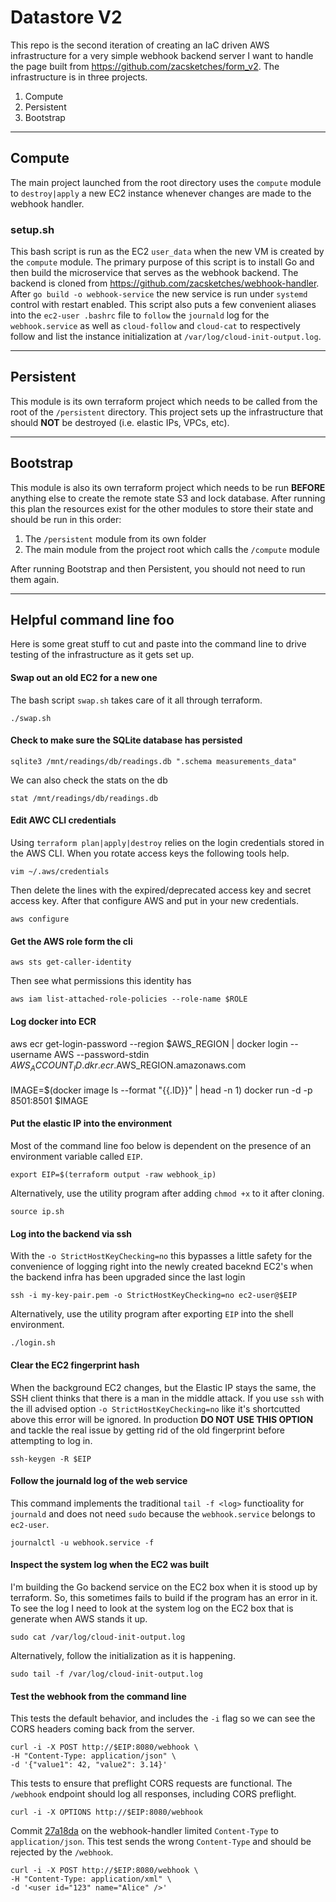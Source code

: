 # Datastore V2
This repo is the second iteration of creating an IaC driven AWS infrastructure for a very simple webhook backend server I want to handle the page built from https://github.com/zacsketches/form_v2. The infrastructure is in three projects.
1. Compute
2. Persistent
3. Bootstrap

-----
## Compute
  The main project launched from the root directory uses the `compute` module to `destroy|apply` a new EC2 instance whenever changes are made to the webhook handler.

### setup.sh
This bash script is run as the EC2 `user_data` when the new VM is created by the `compute` module. The primary purpose of this script is to install Go and then build the microservice that serves as the webhook backend. The backend is cloned from https://github.com/zacsketches/webhook-handler. After `go build -o webhook-service` the new service is run under `systemd` control with restart enabled. This script also puts a few convenient aliases into the `ec2-user .bashrc` file to `follow` the `journald` log for the `webhook.service` as well as `cloud-follow` and `cloud-cat` to respectively follow and list the instance initialization at `/var/log/cloud-init-output.log`.

-----
## Persistent
This module is its own terraform project which needs to be called from the root of the `/persistent` directory. This project sets up the infrastructure that should **NOT** be destroyed (i.e. elastic IPs, VPCs, etc).

-----
## Bootstrap
This module is also its own terraform project which needs to be run **BEFORE** anything else to create the remote state S3 and lock database. After running this plan the resources exist for the other modules to store their state and should be run in this order:
1. The `/persistent` module from its own folder
2. The main module from the project root which calls the `/compute` module

After running Bootstrap and then Persistent, you should not need to run them again.

-----
## Helpful command line foo
Here is some great stuff to cut and paste into the command line to drive testing of the infrastructure as it gets set up.

#### Swap out an old EC2 for a new one
The bash script `swap.sh` takes care of it all through terraform.
```
./swap.sh
```

#### Check to make sure the SQLite database has persisted
```
sqlite3 /mnt/readings/db/readings.db ".schema measurements_data"
```
We can also check the stats on the db
```
stat /mnt/readings/db/readings.db
```

#### Edit AWC CLI credentials
Using `terraform plan|apply|destroy` relies on the login credentials stored in the AWS CLI. When you rotate access keys the following tools help.
```
vim ~/.aws/credentials
```
Then delete the lines with the expired/deprecated access key and secret access key.  After that configure AWS and put in your new credentials. 
```
aws configure
```

#### Get the AWS role form the cli
```
aws sts get-caller-identity
```
Then see what permissions this identity has
```
aws iam list-attached-role-policies --role-name $ROLE
```

#### Log docker into ECR
aws ecr get-login-password --region $AWS_REGION | docker login --username AWS --password-stdin $AWS_ACCOUNT_ID.dkr.ecr.$AWS_REGION.amazonaws.com

####
IMAGE=$(docker image ls --format "{{.ID}}" | head -n 1)
docker run -d -p 8501:8501 $IMAGE

#### Put the elastic IP into the environment
Most of the command line foo below is dependent on the presence of an environment variable called `EIP`.
```
export EIP=$(terraform output -raw webhook_ip)
```
Alternatively, use the utility program after adding `chmod +x` to it after cloning.
```
source ip.sh
```
#### Log into the backend via ssh
With the `-o StrictHostKeyChecking=no` this bypasses a little safety for the convenience of logging right into the newly created baceknd EC2's when the backend infra has been upgraded since the last login
```
ssh -i my-key-pair.pem -o StrictHostKeyChecking=no ec2-user@$EIP
```
Alternatively, use the utility program after exporting `EIP` into the shell environment.
```
./login.sh
```

#### Clear the EC2 fingerprint hash
When the background EC2 changes, but the Elastic IP stays the same, the SSH client thinks that there is a man in the middle attack. If you use `ssh` with the ill advised option `-o StrictHostKeyChecking=no` like it's shortcutted above this error will be ignored.  In production **DO NOT USE THIS OPTION** and tackle the real issue by getting rid of the old fingerprint before attempting to log in.
```
ssh-keygen -R $EIP
```

#### Follow the journald log of the web service
This command implements the traditional `tail -f <log>` functioality for `journald` and does not need `sudo` because the `webhook.service` belongs to `ec2-user`.
```
journalctl -u webhook.service -f
```

#### Inspect the system log when the EC2 was built
I'm building the Go backend service on the EC2 box when it is stood up by terraform. So, this sometimes fails to build if the program has an error in it. To see the log I need to look at the system log on the EC2 box that is generate when AWS stands it up. 
```
sudo cat /var/log/cloud-init-output.log
```
Alternatively, follow the initialization as it is happening.
```
sudo tail -f /var/log/cloud-init-output.log
```

#### Test the webhook from the command line
This tests the default behavior, and includes the `-i` flag so we can see the CORS headers coming back from the server.
```
curl -i -X POST http://$EIP:8080/webhook \
-H "Content-Type: application/json" \
-d '{"value1": 42, "value2": 3.14}'
```
This tests to ensure that preflight CORS requests are functional.  The `/webhook` endpoint should log all responses, including CORS preflight.
```
curl -i -X OPTIONS http://$EIP:8080/webhook
```
Commit [27a18da](https://github.com/zacsketches/webhook-handler/commit/27a18da1a8f1fec6e302adc4a4a9852344fbe0b1) on the webhook-handler limited `Content-Type` to `application/json`. This test sends the wrong `Content-Type` and should be rejected by the `/webhook`.
```
curl -i -X POST http://$EIP:8080/webhook \
-H "Content-Type: application/xml" \
-d '<user id="123" name="Alice" />'
```
